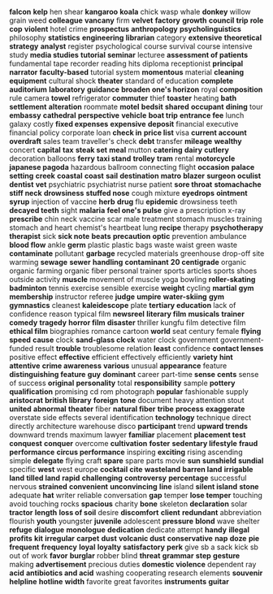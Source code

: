 **falcon**
**kelp**
hen
shear
**kangaroo**
**koala**
chick
wasp
whale
**donkey**
willow
grain
weed
**colleague**
**vancany**
firm
**velvet**
**factory**
**growth**
**council**
**trip**
**role**
**cop**
**violent**
hotel crime
**prospectus**
**anthropology**
**psycholinguistics**
philosophy
**statistics**
**engineering**
**librarian**
category
**extensive**
**theoretical**
**strategy**
**analyst**
register
psychological course
survival course
intensive study
**media studies**
**tutorial**
**seminar**
lecturee
**assessment of patients**
fundamental
tape recorder
reading hits
diploma
receptionist
**principal**
**narrator**
**faculty-based**
tutorial system
**momentous**
material
**cleaning equipment**
cultural shock
**theater**
standard of education
**complete**
**auditorium**
**laboratory**
**guidance**
**broaden one's horizon**
royal
**composition**
rule
camera
**towel**
refrigerator
**commuter**
thief
**toaster**
heating
**bath**
**settlement**
**alteration**
roommate
**motel**
**bedsit**
**shared**
**occupant**
**dining**
tour
**embassy**
**cathedral**
**perspective**
**vehicle**
**boat trip**
**entrance fee**
lunch
galaxy
costly
**fixed expenses**
**expensive**
**deposit**
financial executive
financial policy
corporate loan
**check in**
**price list**
visa
**current account**
**overdraft**
sales team
traveller's check
**debt**
transfer
**mileage**
**wealthy**
concert
**capital**
**tax**
**steak set**
**meal**
mutton
**catering**
**dairy**
**cutlery**
decoration balloons
**ferry**
**taxi stand**
**trolley**
**tram**
rental
**motorcycle**
**japanese pagoda**
hazardous
ballroom
connecting flight
**occasion**
**palace**
**setting**
**creek**
**coastal**
**coast**
**sail**
**destination**
**matro**
**blazer**
**surgeon**
**oculist**
**dentist**
**vet**
psychiatric
psychiatrist
nurse
patient
**sore throat**
**stomachache**
**stiff neck**
**drowsiness**
**stuffed nose**
cough mixture
**eyedrops**
**ointment**
**syrup**
injection of vaccine
**herb**
**drug**
flu
**epidemic**
drowsiness
teeth
**decayed teeth**
sight
**malaria**
**feel one's pulse**
give a prescription
x-ray
**prescribe**
chin
neck
vaccine
scar
male
treatment
stomach muscles training
stomach and heart
chemist's
heartbeat
lung
**recipe**
therapy
**psychotherapy**
**therapist**
sick
**sick note**
**beats**
**precaution**
**optic**
prevention
ambulance
**blood flow**
ankle
**germ**
plastic
plastic bags
waste
waist
green waste
**contaminate**
pollutant
**garbage**
recycled materials
greenhouse
drop-off site
warming
**sewage**
**sewer**
**handling**
**contaminant**
**20 centigrade**
organic
organic farming
organic fiber
personal trainer
sports articles
sports shoes
outside activity
**muscle**
movement of muscle
yoga
bowling
**roller-skating**
**badminton**
tennis
exercise
sensible exercise
**weight**
cycling
**martial**
**gym membership**
instructor
referee
**judge**
**umpire**
**water-skiing**
**gym**
**gymnastics**
cleanest
**kaleidescope**
plate
**tertiary education**
lack of confidence
reason
typical
film
**newsreel**
**literary film**
**musicals**
**trainer**
**comedy**
**tragedy**
**horror film**
**disaster**
thriller
kungfu film
detective film
**ethical film**
biographies
romance
cartoon
**world**
seat
century
female
**flying speed**
**cause**
clock
**sand-glass clock**
water clock
government
government-funded
result
**trouble**
troublesome
relation
**least**
confidence
**contact lenses**
positive effect
**effective**
efficient
effectively
efficiently
**variety**
**hint**
**attentive**
**crime awareness**
**various**
unusual
**appearance**
feature
**distinguishing feature**
**guy**
**dominant**
career
part-time
**sense**
**cents**
sense of success
**original**
**personality**
total
**responsibility**
sample
**pottery**
**qualification**
promising
cd rom
photograph
**popular**
fashionable
supply
**aristocrat**
**british library**
**foreign**
**tone**
document
heavy
attention
stout
**united**
**abnormal**
**theater**
fiber
**natural fiber**
**tribe**
**process**
**exaggerate**
overstate
side effects
several
identification
**technology**
technique
direct
directly
architecture
warehouse
disco
**participant**
trend
**upward trends**
downward trends
maximum
lawyer
**familiar**
placement
**placement test**
**conquest**
**conquer**
overcome
**cultivation**
**foster**
**sedentary lifestyle**
**fraud**
**performance**
**circus performance**
inspiring
**exciting**
rising
ascending
simple
**delegate**
flying craft
**spare**
spare parts
movie
**sun**
**sunshield**
**sundial**
specific
**west**
west europe
**cocktail**
**cite**
**wasteland**
**barren land**
**irrigable land**
**tilled land**
**rapid**
**challenging**
**controversy**
**percentage**
successful
nervous
**strained**
**convenient**
**unconvincing**
**line**
island
**silent island**
**stone**
adequate
**hat**
writer
reliable
conversation
**gap**
temper
**lose temper**
touching
avoid touching rocks
**spacious**
charity
**bone**
skeleton
**declaration**
solar
**tractor**
**length**
**loss of soil**
desire
**discomfort**
**client**
**redundant**
abbreviation
flourish
**youth**
youngster
**juvenile**
adolescent
**pressure**
**blond**
wave
shelter
**refuge**
**dialogue**
**monologue**
**dedication**
dedicate
attempt
**handy**
**illegal profits**
**kit**
**irregular**
**carpet**
**dust**
**volcanic dust**
**conservative**
**nap**
**doze**
**pie**
**frequent**
**frequency**
**loyal**
**loyalty**
**satisfactory**
**perk**
give sb a sack
kick sb out of work
**favor**
**burglar**
robber
blind
**threat**
**grammar**
**step**
**gesture**
making
**advertisement**
precious
duties
**domestic violence**
dependent
ray
**acid**
**antibiotics and acid**
washing
cooperating research elements
**souvenir**
**helpline**
**hotline**
**width**
favorite
great favorites
**instruments**
**guitar**
